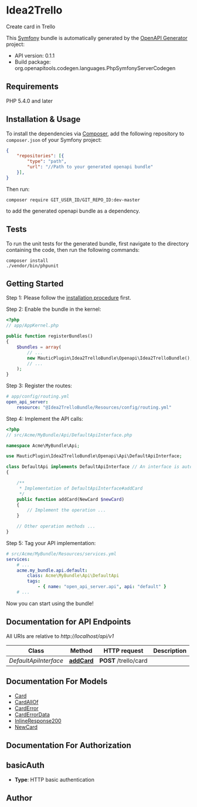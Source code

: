 # Idea2Trello
Create card in Trello

This [Symfony](https://symfony.com/) bundle is automatically generated by the [OpenAPI Generator](https://openapi-generator.tech) project:

- API version: 0.1.1
- Build package: org.openapitools.codegen.languages.PhpSymfonyServerCodegen

## Requirements

PHP 5.4.0 and later

## Installation & Usage

To install the dependencies via [Composer](http://getcomposer.org/), add the following repository to `composer.json` of your Symfony project:

```json
{
    "repositories": [{
        "type": "path",
        "url": "//Path to your generated openapi bundle"
    }],
}
```

Then run:

```
composer require GIT_USER_ID/GIT_REPO_ID:dev-master
```

to add the generated openapi bundle as a dependency.

## Tests

To run the unit tests for the generated bundle, first navigate to the directory containing the code, then run the following commands:

```
composer install
./vendor/bin/phpunit
```


## Getting Started

Step 1: Please follow the [installation procedure](#installation--usage) first.

Step 2: Enable the bundle in the kernel:

```php
<?php
// app/AppKernel.php

public function registerBundles()
{
    $bundles = array(
        // ...
        new MauticPlugin\Idea2TrelloBundle\Openapi\Idea2TrelloBundle(),
        // ...
    );
}
```

Step 3: Register the routes:

```yaml
# app/config/routing.yml
open_api_server:
    resource: "@Idea2TrelloBundle/Resources/config/routing.yml"
```

Step 4: Implement the API calls:

```php
<?php
// src/Acme/MyBundle/Api/DefaultApiInterface.php

namespace Acme\MyBundle\Api;

use MauticPlugin\Idea2TrelloBundle\Openapi\Api\DefaultApiInterface;

class DefaultApi implements DefaultApiInterface // An interface is autogenerated
{

    /**
     * Implementation of DefaultApiInterface#addCard
     */
    public function addCard(NewCard $newCard)
    {
        // Implement the operation ...
    }

    // Other operation methods ...
}
```

Step 5: Tag your API implementation:

```yaml
# src/Acme/MyBundle/Resources/services.yml
services:
    # ...
    acme.my_bundle.api.default:
        class: Acme\MyBundle\Api\DefaultApi
        tags:
            - { name: "open_api_server.api", api: "default" }
    # ...
```

Now you can start using the bundle!


## Documentation for API Endpoints

All URIs are relative to *http://localhost/api/v1*

Class | Method | HTTP request | Description
------------ | ------------- | ------------- | -------------
*DefaultApiInterface* | [**addCard**](Resources/docs/Api/DefaultApiInterface.md#addcard) | **POST** /trello/card | 


## Documentation For Models

 - [Card](Resources/docs/Model/Card.md)
 - [CardAllOf](Resources/docs/Model/CardAllOf.md)
 - [CardError](Resources/docs/Model/CardError.md)
 - [CardErrorData](Resources/docs/Model/CardErrorData.md)
 - [InlineResponse200](Resources/docs/Model/InlineResponse200.md)
 - [NewCard](Resources/docs/Model/NewCard.md)


## Documentation For Authorization


## basicAuth

- **Type**: HTTP basic authentication


## Author




